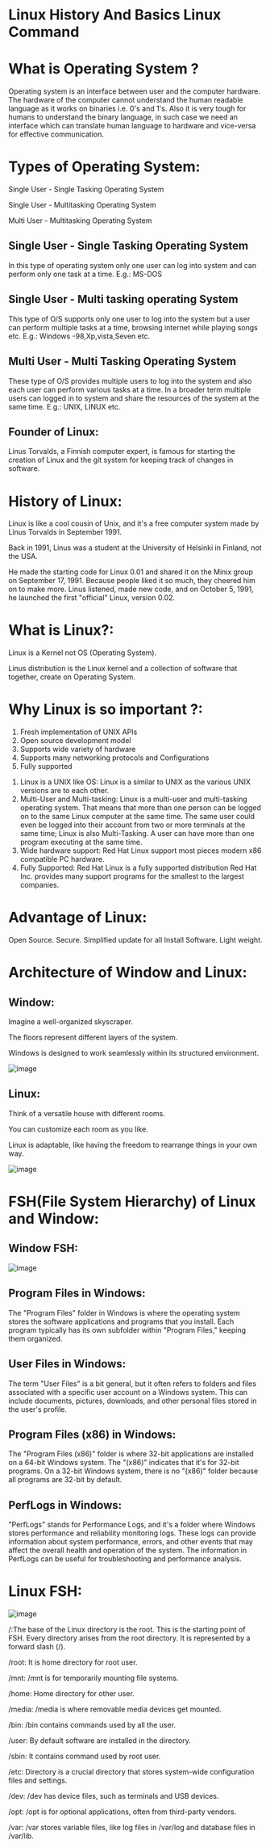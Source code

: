 # Linux History And Basics Linux Command

# What is Operating System ?
Operating system is an interface between user and the computer hardware. The hardware of the
computer cannot understand the human readable language as it works on binaries i.e. 0's and 1's. Also it
is very tough for humans to understand the binary language, in such case we need an interface which
can translate human language to hardware and vice-versa for effective communication.

# Types of Operating System:
 Single User - Single Tasking Operating System
 
 Single User - Multitasking Operating System
 
 Multi User - Multitasking Operating System
 
## Single User - Single Tasking Operating System
In this type of operating system only one user can log into system and can perform only one task at a
time.
E.g.: MS-DOS

## Single User - Multi tasking operating System
This type of O/S supports only one user to log into the system but a user can perform multiple tasks at a
time, browsing internet while playing songs etc.
E.g.: Windows -98,Xp,vista,Seven etc.

## Multi User - Multi Tasking Operating System
These type of O/S provides multiple users to log into the system and also each user can perform various
tasks at a time. In a broader term multiple users can logged in to system and share the resources of the
system at the same time.
E.g.: UNIX, LINUX etc.
## Founder of Linux:
Linus Torvalds, a Finnish computer expert, is famous for starting the creation of Linux and the git system for keeping track of changes in software.

# History of Linux:

Linux is like a cool cousin of Unix, and it's a free computer system made by Linus Torvalds in September 1991.

Back in 1991, Linus was a student at the University of Helsinki in Finland, not the USA.

He made the starting code for Linux 0.01 and shared it on the Minix group on September 17, 1991. 
Because people liked it so much, they cheered him on to make more. 
Linus listened, made new code, and on October 5, 1991, he launched the first "official" Linux, version 0.02.

# What is Linux?:

Linux is a Kernel not OS (Operating System).

Linus distribution is the Linux kernel and a collection of software that together, create on Operating System.

# Why Linux is so important ?:
1. Fresh implementation of UNIX APIs
2. Open source development model
3. Supports wide variety of hardware
4. Supports many networking protocols and Configurations
5. Fully supported
   
1) Linux is a UNIX like OS: Linux is a similar to UNIX as the various UNIX versions are to each
other.
2) Multi-User and Multi-tasking: Linux is a multi-user and multi-tasking operating system.
That means that more than one person can be logged on to the same Linux computer at
the same time. The same user could even be logged into their account from two or
more terminals at the same time; Linux is also Multi-Tasking. A user can have more than
one program executing at the same time.
3) Wide hardware support: Red Hat Linux support most pieces modern x86 compatible PC
hardware.
4) Fully Supported: Red Hat Linux is a fully supported distribution Red Hat Inc. provides
many support programs for the smallest to the largest companies.

# Advantage of Linux:
Open Source.
Secure.
Simplified update for all Install Software.
Light weight.

# Architecture of Window and Linux:
## Window:
Imagine a well-organized skyscraper.

The floors represent different layers of the system.

Windows is designed to work seamlessly within its structured environment.

![image](https://github.com/sunspac/introduction/assets/154580560/002b3326-a006-4fa4-81de-dee81c4dfb20)

## Linux:

Think of a versatile house with different rooms.

You can customize each room as you like.

Linux is adaptable, like having the freedom to rearrange things in your own way.

![image](https://github.com/sunspac/introduction/assets/154580560/1096e273-7988-415d-974a-0ce7aded7cbf)


# FSH(File System Hierarchy) of Linux and Window:
## Window FSH:

![image](https://github.com/sunspac/introduction/assets/154580560/f271388b-3539-4f74-88e3-e2ce6829b2e6)

## Program Files in Windows:

The "Program Files" folder in Windows is where the operating system stores the software applications and programs that you install. Each program typically has its own subfolder within "Program Files," keeping them organized.

## User Files in Windows:

The term "User Files" is a bit general, but it often refers to folders and files associated with a specific user account on a Windows system. This can include documents, pictures, downloads, and other personal files stored in the user's profile.

## Program Files (x86) in Windows:

The "Program Files (x86)" folder is where 32-bit applications are installed on a 64-bit Windows system. The "(x86)" indicates that it's for 32-bit programs. On a 32-bit Windows system, there is no "(x86)" folder because all programs are 32-bit by default.

## PerfLogs in Windows:

"PerfLogs" stands for Performance Logs, and it's a folder where Windows stores performance and reliability monitoring logs. These logs can provide information about system performance, errors, and other events that may affect the overall health and operation of the system. The information in PerfLogs can be useful for troubleshooting and performance analysis.

# Linux FSH:

![image](https://github.com/sunspac/introduction/assets/154580560/7c142db4-9bc6-44b5-8302-5c4ffa408ee1)


/:The base of the Linux directory is the root. This is the starting point of FSH. Every directory arises from the root directory. It is represented by a forward slash (/).

/root: It is home directory for root user.

/mnt: /mnt is for temporarily mounting file systems.

/home: Home directory for other user.

/media: /media is where removable media devices get mounted.

/bin: /bin contains commands used by all the user.

/user: By default software are installed in the directory.

/sbin: It contains command used by root user.

/etc: Directory is a crucial directory that stores system-wide configuration files and settings.

/dev: /dev has device files, such as terminals and USB devices.

/opt: /opt is for optional applications, often from third-party vendors.

/var: /var stores variable files, like log files in /var/log and database files in /var/lib.
